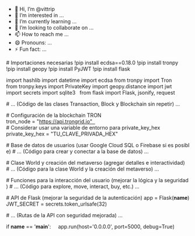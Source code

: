 - 👋 Hi, I’m @vittrip
- 👀 I’m interested in ...
- 🌱 I’m currently learning ...
- 💞️ I’m looking to collaborate on ...
- 📫 How to reach me ...
- 😄 Pronouns: ...
- ⚡ Fun fact: ...

<!---
vittrip/vittrip is a ✨ special ✨ repository because its `README.md` (this file) appears on your GitHub profile.
You can click the Preview link to take a look at your changes.
--->
# Importaciones necesarias
!pip install ecdsa==0.18.0
!pip install tronpy
!pip install geopy
!pip install PyJWT
!pip install flask

import hashlib
import datetime
import ecdsa
from tronpy import Tron
from tronpy.keys import PrivateKey
import geopy.distance
import jwt
import secrets
import sqlite3  
from flask import Flask, jsonify, request

# ... (Código de las clases Transaction, Block y Blockchain sin repetir) ...

# Configuración de la blockchain TRON 
tron_node = "https://api.trongrid.io"  
# Considerar usar una variable de entorno para private_key_hex
private_key_hex = "TU_CLAVE_PRIVADA_HEX" 

# Base de datos de usuarios (usar Google Cloud SQL o Firebase si es posible)
# ... (Código para crear y conectar a la base de datos) ...

# Clase World y creación del metaverso (agregar detalles e interactividad)
# ... (Código para la clase World y la creación del metaverso) ...

# Funciones para la interacción del usuario (mejorar la lógica y la seguridad)
# ... (Código para explore, move, interact, buy, etc.) ...

# API de Flask (mejorar la seguridad de la autenticación)
app = Flask(__name__)
JWT_SECRET = secrets.token_urlsafe(32)  

# ... (Rutas de la API con seguridad mejorada) ...

if __name__ == '__main__':
    app.run(host='0.0.0.0', port=5000, debug=True)
